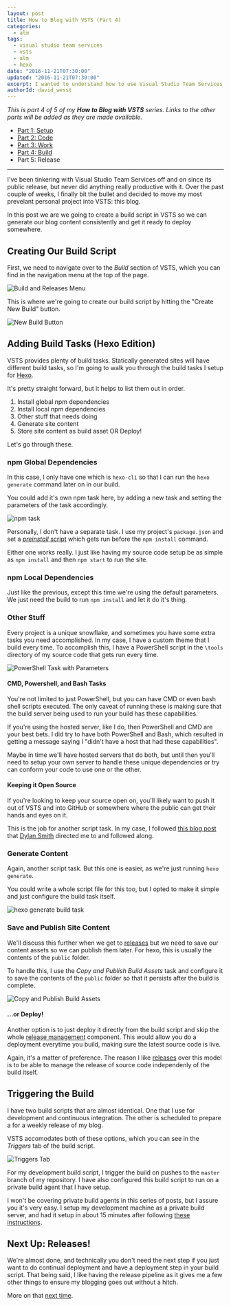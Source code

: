 ```yaml
---
layout: post
title: How to Blog with VSTS (Part 4)
categories:
  - alm
tags:
  - visual studio team services
  - vsts
  - alm
  - hexo
date: "2016-11-21T07:30:00"
updated: "2016-11-21T07:30:00"
excerpt: I wanted to understand how to use Visual Studio Team Services (VSTS) for a "real" project. Being a noob, I decided to move my blog to VSTS to understand how _any_ project can benefit from ALM practices using VSTS. In part 4 of 5, we setup a _Build_ script.
authorId: david_wesst
---
```


_This is part 4 of 5 of my **How to Blog with VSTS** series. Links to the other parts will be added as they are made available._

+ [Part 1: Setup][1]
+ [Part 2: Code][2] 
+ [Part 3: Work][3]
+ [Part 4: Build][4]
+ Part 5: Release

[1]: https://blog.davidwesst.com/2016/10/How-to-Blog-with-VSTS-Part-1/
[2]: https://blog.davidwesst.com/2016/11/How-to-Blog-with-VSTS-Part-2/
[3]: https://blog.davidwesst.com/2016/11/How-to-Blog-with-VSTS-Part-3/
[4]: https://blog.davidwesst.com/2016/11/How-to-Blog-with-VSTS-Part-4/
[5]: #

---

I've been tinkering with Visual Studio Team Services off and on since its public release, but never did anything really productive with it. Over the past couple of weeks, I finally bit the bullet and decided to move my most prevelant personal project into VSTS: this blog.

In this post we are we going to create a build script in VSTS so we can generate our blog content consistently and get it ready to deploy somewhere.

## Creating Our Build Script
First, we need to navigate over to the _Build_ section of VSTS, which you can find in the navigation menu at the top of the page.

<!-- image of build menu item -->
![Build and Releases Menu](http://i.imgur.com/7S55XWDl.png)

This is where we're going to create our build script by hitting the "Create New Build" button.

<!-- image of new build button -->
![New Build Button](http://i.imgur.com/6uCoEEFl.png)

## Adding Build Tasks (Hexo Edition)
VSTS provides plenty of build tasks. Statically generated sites will have different build tasks, so I'm going to walk you through the build tasks I setup for [Hexo](https://hexo.io/).

It's pretty straight forward, but it helps to list them out in order.

1. Install global npm dependencies
2. Install local npm dependencies
3. Other stuff that needs doing
4. Generate site content
5. Store site content as build asset OR Deploy!

Let's go through these.

### npm Global Dependencies
In this case, I only have one which is `hexo-cli` so that I can run the `hexo generate` command later on in our build. 

You could add it's own npm task here, by adding a new task and setting the parameters of the task accordingly.

<!-- npm install -g task -->
![npm task](http://i.imgur.com/h1HFRAJl.png)

Personally, I don't have a separate task. I use my project's `package.json` and set a [_preinstall_ script](https://docs.npmjs.com/misc/scripts) which gets run before the `npm install` command.

Either one works really. I just like having my source code setup be as simple as `npm install` and then `npm start` to run the site.

### npm Local Dependencies
Just like the previous, except this time we're using the default parameters. We just need the build to run `npm install` and let it do it's thing.

### Other Stuff
Every project is a unique snowflake, and sometimes you have some extra tasks you need accomplished. In my case, I have a custom theme that I build every time. To accomplish this, I have a PowerShell script in the `\tools` directory of my source code that gets run every time.

<!-- powershell task with parameters -->
![PowerShell Task with Parameters](http://i.imgur.com/aXmLKcml.png)

#### CMD, Powershell, and Bash Tasks
You're not limited to just PowerShell, but you can have CMD or even bash shell scripts executed. The only caveat of running these is making sure that the build server being used to run your build has these capabilities.

If you're using the hosted server, like I do, then PowerShell and CMD are your best bets. I did try to have both PowerShell and Bash, which resulted in getting a message saying I "didn't have a host that had these capabilities".

Maybe in time we'll have hosted servers that do both, but until then you'll need to setup your own server to handle these unique dependencies or try can conform your code to use one or the other.

#### Keeping it Open Source
If you're looking to keep your source open on, you'll likely want to push it out of VSTS and into GitHub or somewhere where the public can get their hands and eyes on it.    

This is the job for another script task. In my case, I followed [this blog post](https://nkdagility.com/open-source-vsts-tfs-github-better-devops/) that [Dylan Smith](http://www.westerndevs.com/bios/dylan_smith/) directed me to and followed along.

### Generate Content
Again, another script task. But this one is easier, as we're just running `hexo generate`. 

You could write a whole script file for this too, but I opted to make it simple and just configure the build task itself.

<!-- hexo generate build task -->
![hexo generate build task](http://i.imgur.com/dGWjUTNl.png)

### Save and Publish Site Content
We'll discuss this further when we get to [releases][5] but we need to save our content assets so we can publish them later. For hexo, this is usually the contents of the `public` folder.

To handle this, I use the _Copy and Publish Build Assets_ task and configure it to save the contents of the `public` folder so that it persists after the build is complete.

<!-- publish assets task -->
![Copy and Publish Build Assets](http://i.imgur.com/LJTk1wKl.png)

#### ...or Deploy!
Another option is to just deploy it directly from the build script and skip the whole [release management][5] component. This would allow you do a deployment everytime you build, making sure the latest source code is live.

Again, it's a matter of preference. The reason I like [releases][5] over this model is to be able to manage the release of source code independenly of the build itself. 

## Triggering the Build
I have two build scripts that are almost identical. One that I use for development and continuous integration. The other is scheduled to prepare a for a weekly release of my blog.

VSTS accomodates both of these options, which you can see in the _Triggers_ tab of the build script.

<!-- image of the triggers tab -->
![Triggers Tab](http://i.imgur.com/YHlzH7Cl.png)

For my development build script, I trigger the build on pushes to the `master` branch of my repository. I have also configured this build script to run on a private build agent that I have setup.

I won't be covering private build agents in this series of posts, but I assure you it's very easy. I setup my development machine as a private build server, and had it setup in about 15 minutes after following [these instructions](https://www.visualstudio.com/en-us/docs/build/admin/agents/v2-windows).

## Next Up: Releases!
We're almost done, and technically you don't need the next step if you just want to do continual deployment and have a deployment step in your build script. That being said, I like having the release pipeline as it gives me a few other things to ensure my blogging goes out without a hitch.

More on that [next time][5].
